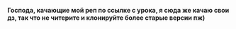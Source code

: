 **Господа, качающие мой реп по ссылке с урока, я сюда же качаю свои дз, так что не читерите и клонируйте более старые версии пж)**
